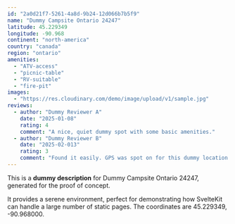 ```yaml
---
id: "2a0d21f7-5261-4a8d-9b24-12d066b7b5f9"
name: "Dummy Campsite Ontario 24247"
latitude: 45.229349
longitude: -90.968
continent: "north-america"
country: "canada"
region: "ontario"
amenities:
  - "ATV-access"
  - "picnic-table"
  - "RV-suitable"
  - "fire-pit"
images:
  - "https://res.cloudinary.com/demo/image/upload/v1/sample.jpg"
reviews:
  - author: "Dummy Reviewer A"
    date: "2025-01-08"
    rating: 4
    comment: "A nice, quiet dummy spot with some basic amenities."
  - author: "Dummy Reviewer B"
    date: "2025-02-013"
    rating: 3
    comment: "Found it easily. GPS was spot on for this dummy location."
---
```


This is a **dummy description** for Dummy Campsite Ontario 24247, generated for the proof of concept.

It provides a serene environment, perfect for demonstrating how SvelteKit can handle a large number of static pages. The coordinates are 45.229349, -90.968000.

